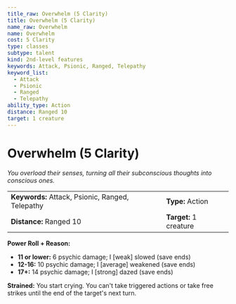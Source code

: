 ```yaml
---
title_raw: Overwhelm (5 Clarity)
title: Overwhelm (5 Clarity)
name_raw: Overwhelm
name: Overwhelm
cost: 5 Clarity
type: classes
subtype: talent
kind: 2nd-level features
keywords: Attack, Psionic, Ranged, Telepathy
keyword_list:
  - Attack
  - Psionic
  - Ranged
  - Telepathy
ability_type: Action
distance: Ranged 10
target: 1 creature
---
```


# Overwhelm (5 Clarity)

*You overload their senses, turning all their subconscious thoughts into conscious ones.*

|                                                  |                        |
| :----------------------------------------------- | :--------------------- |
| **Keywords:** Attack, Psionic, Ranged, Telepathy | **Type:** Action       |
| **Distance:** Ranged 10                          | **Target:** 1 creature |

**Power Roll + Reason:**

- **11 or lower:** 6 psychic damage; I \[weak\] slowed (save ends)
- **12-16:** 10 psychic damage; I \[average\] weakened (save ends)
- **17+:** 14 psychic damage; I \[strong\] dazed (save ends)

**Strained:** You start crying. You can't take triggered actions or take free strikes until the end of the target's next turn.
